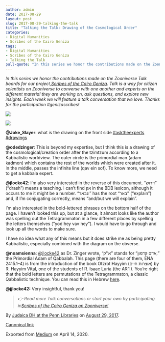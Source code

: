 ```yaml
---
author: admin
date: 2017-08-29
layout: post
slug: 2017-08-29-talking-the-talk
title: "Talking the Talk: Drawing of the Cosmological Order"
categories:
- Digital Humanities
- Scribes of the Cairo Geniza
tags:
- Digital Humanities
- Scribes of the Cairo Geniza
- Talking the Talk
pull-quote: "In this series we honor the contributions made on the Zooniverse Talk boards for our project, Scribes of the Cairo Geniza. Talk is a way…"
---
```


*In this series we honor the contributions made on the Zooniverse Talk boards for our project,*[*Scribes of the Cairo Geniza*](https://www.zooniverse.org/projects/judaicadh/scribes-of-the-cairo-geniza)*. Talk is a way for citizen scientists on Zooniverse to converse with one another and experts on the different material they are working on, ask questions, and explore new insights. Each week we will feature a talk conversation that we love. Thanks for the participation \#genizascribes!*

![](https://cdn-images-1.medium.com/max/800/1*IbYBTcmuBspB2jSMMFrudQ.png)

![](https://cdn-images-1.medium.com/max/800/1*hcMgnnDDm5hbwzboT59cdw.png)

**@Joke\_Slayer**: what is the drawing on the front side [\#asktheexperts](https://www.zooniverse.org/projects/judaicadh/scribes-of-the-cairo-geniza/talk/tags/asktheexperts) [\#drawings](https://www.zooniverse.org/projects/judaicadh/scribes-of-the-cairo-geniza/talk/tags/drawings)

**@odedzinger**: This is beyond my expertise, but I think this is a drawing of the cosmological/creation order after the tzimtzum according to a Kabbalistic worldview. The outer circle is the primordial man (adam kadmon) which contains the rest of the worlds which were created after it. In the middle, passes the infinite line (qav ein sof). To know more, we need to get a kabbala expert.

**@jlocke42**: I’m also very interested in the reverse of this document. “דרוש” (“drash”) means a teaching. I can’t find אק in the BDB lexicon, although it occurs to me it might be a number. “ונבאר” has the root “באר” (“explain”) and, if I’m conjugating correctly, means “and/but we will explain”.

I’m also interested in the bold-lettered phrases on the bottom half of the page. I haven’t looked this up, but at a glance, it almost looks like the author was spelling out the Tetragrammaton in a few different places by spelling the letters themselves (“yod hey vav hey”). I would have to go through and look up all the words to make sure.

I have no idea what any of this means but it does strike me as being pretty Kabbalistic, especially combined with the diagram on the obverse.

**@noamsienna**: [@jlocke42](https://www.zooniverse.org/users/jlocke42) as Dr. Zinger wrote, “א’’ק” stands for “אדם קדמון,” the Primordial Adam of Qabbalah. This page (there are four of them, ENA 2415.1–4) is from the introduction of the book Otzrot Hayyim (אוצרות חיים) by R. Hayyim Vital, one of the students of R. Isaac Luria (the AR”I). You’re right that the bold letters are permutations of the Tetragrammaton, a classic Qabbalistic technique.
You can read this in Hebrew [here](https://he.wikisource.org/wiki/%D7%90%D7%95%D7%A6%D7%A8%D7%95%D7%AA_%D7%97%D7%99%D7%99%D7%9D_%D7%A9%D7%A2%D7%A8_%D7%94%D7%A2%D7%99%D7%92%D7%95%D7%9C%D7%99%D7%9D).

**@jjlocke42:** Very insightful, thank you!

> *👉 Read more Talk conversations or start your own by participating in*[*Scribes of the Cairo Geniza on Zooniverse!*](https://www.zooniverse.org/projects/judaicadh/scribes-of-the-cairo-geniza)

By [Judaica DH at the Penn Libraries](https://medium.com/@judaicadh) on [August 29, 2017](https://medium.com/p/2f8efc351850).

[Canonical link](https://medium.com/@judaicadh/talking-the-talk-drawing-of-cosmological-order-2f8efc351850)

Exported from [Medium](https://medium.com) on April 14, 2020.
